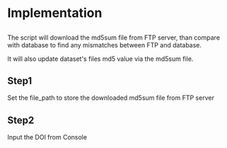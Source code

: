 # Implementation


##
The script will download the md5sum file from FTP server, than compare with database to find any mismatches between FTP and database.

It will also update dataset's files md5 value via the md5sum file.

## Step1
Set the file_path to store the downloaded md5sum file from FTP server

## Step2
Input the DOI from Console
